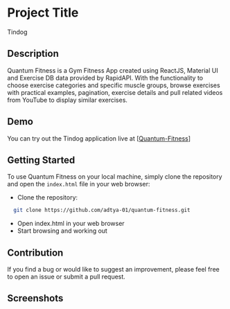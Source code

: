 # Project Title

Tindog 

## Description

Quantum Fitness is a Gym Fitness App created using ReactJS, Material UI and Exercise DB data provided by RapidAPI. With the functionality to choose exercise categories and specific muscle groups, browse exercises with practical examples, pagination, exercise details and pull related videos from YouTube to display similar exercises.




## Demo

You can try out the Tindog application live at [[Quantum-Fitness](https://quantumfitness.netlify.app/)]


## Getting Started

To use Quantum Fitness on your local machine, simply clone the repository and open the `index.html` file in your web browser:

- Clone the repository:


```bash
  git clone https://github.com/adtya-01/quantum-fitness.git
```
  - Open index.html in your web browser
  - Start browsing and working out

## Contribution

If you find a bug or would like to suggest an improvement, please feel free to open an issue or submit a pull request.

## Screenshots

<img src ="">
